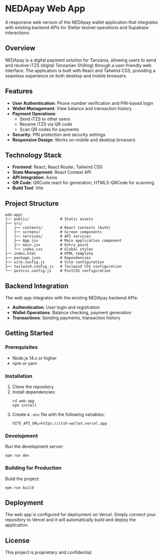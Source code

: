 # NEDApay Web App

A responsive web version of the NEDApay wallet application that integrates with existing backend APIs for Stellar testnet operations and Supabase interactions.

## Overview

NEDApay is a digital payment solution for Tanzania, allowing users to send and receive iTZS (digital Tanzanian Shilling) through a user-friendly web interface. The application is built with React and Tailwind CSS, providing a seamless experience on both desktop and mobile browsers.

## Features

- **User Authentication**: Phone number verification and PIN-based login
- **Wallet Management**: View balance and transaction history
- **Payment Operations**: 
  - Send iTZS to other users
  - Receive iTZS via QR code
  - Scan QR codes for payments
- **Security**: PIN protection and security settings
- **Responsive Design**: Works on mobile and desktop browsers

## Technology Stack

- **Frontend**: React, React Router, Tailwind CSS
- **State Management**: React Context API
- **API Integration**: Axios
- **QR Code**: QRCode.react for generation, HTML5-QRCode for scanning
- **Build Tool**: Vite

## Project Structure

```
web-app/
├── public/              # Static assets
├── src/
│   ├── contexts/        # React contexts (Auth)
│   ├── screens/         # Screen components
│   ├── services/        # API services
│   ├── App.jsx          # Main application component
│   ├── main.jsx         # Entry point
│   └── index.css        # Global styles
├── index.html           # HTML template
├── package.json         # Dependencies
├── vite.config.js       # Vite configuration
├── tailwind.config.js   # Tailwind CSS configuration
└── postcss.config.js    # PostCSS configuration
```

## Backend Integration

The web app integrates with the existing NEDApay backend APIs:

- **Authentication**: User login and registration
- **Wallet Operations**: Balance checking, payment generation
- **Transactions**: Sending payments, transaction history

## Getting Started

### Prerequisites

- Node.js 14.x or higher
- npm or yarn

### Installation

1. Clone the repository
2. Install dependencies:
   ```
   cd web-app
   npm install
   ```
3. Create a `.env` file with the following variables:
   ```
   VITE_API_URL=https://itsh-wallet.vercel.app
   ```

### Development

Run the development server:

```
npm run dev
```

### Building for Production

Build the project:

```
npm run build
```

## Deployment

The web app is configured for deployment on Vercel. Simply connect your repository to Vercel and it will automatically build and deploy the application.

## License

This project is proprietary and confidential.
